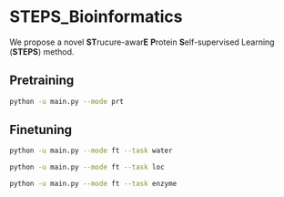 # STEPS_Bioinformatics
We propose a novel **ST**rucure-awar**E** **P**rotein **S**elf-supervised Learning (**STEPS**) method.

## Pretraining
```bash
python -u main.py --mode prt
```

## Finetuning
```bash
python -u main.py --mode ft --task water

python -u main.py --mode ft --task loc

python -u main.py --mode ft --task enzyme
```

